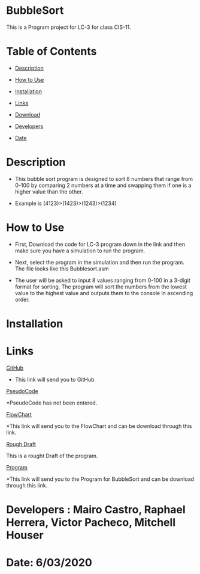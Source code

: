 # BubbleSort

This is a Program project for LC-3 for class CIS-11.

# Table of Contents

- [Description]()

- [How to Use]()

- [Installation]()

- [Links]()

- [Download]()

- [Developers]()

- [Date]()

# Description

* This bubble sort program is designed to sort 8 numbers that range from 0-100 by comparing 2 numbers at a time and swapping them if one is a higher value than the other.

* Example is (4123)>(1423)>(1243)>(1234)

# How to Use

- First, Download the code for LC-3 program down in the link and then make sure you have a simulation to run the program.

- Next, select the program in the simulation and then run the program. The file looks like this Bubblesort.asm

- The user will be asked to input 8 values ranging from 0-100 in a 3-digit format for sorting. The program will sort the numbers from the lowest value to the highest value and outputs them to the console in ascending order.

# Installation

# Links

[GitHub](https://github.com/Mabe2515/BubbleSort)

* This link will send you to GitHub

[PseudoCode](https://github.com/Mabe2515/BubbleSort/blob/master/PseudoCode)

*PseudoCode has not been entered.

[FlowChart](https://github.com/Mabe2515/BubbleSort/blob/master/FLOWCHART%20CIS11.docx)

*This link will send you to the FlowChart and can be download through this link.

[Rough Draft]()

This is a rought Draft of the program.

[Program](https://github.com/Mabe2515/BubbleSort/blob/master/BubbleSort.asm)

*This link will send you to the Program for BubbleSort and can be download through this link.




# Developers : Mairo Castro, Raphael Herrera, Victor Pacheco, Mitchell Houser

# Date: 6/03/2020

